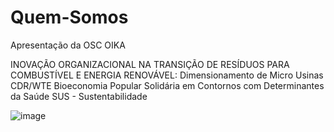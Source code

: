 # Quem-Somos
Apresentação da OSC OIKA

INOVAÇÃO ORGANIZACIONAL NA TRANSIÇÃO DE RESÍDUOS PARA COMBUSTÍVEL E ENERGIA RENOVÁVEL: Dimensionamento de Micro Usinas CDR/WTE Bioeconomia Popular Solidária em Contornos com Determinantes da Saúde SUS - Sustentabilidade

![image](https://user-images.githubusercontent.com/120027241/206472640-e9be798d-f087-4efb-9534-5ff73cf11636.png)
